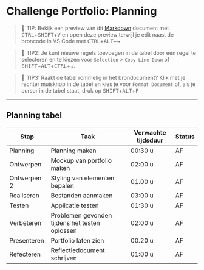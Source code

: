 # Challenge Portfolio: Planning

> :rocket: TIP: Bekijk een preview van dit [Markdown](https://guides.github.com/features/mastering-markdown/) document met <kbd>CTRL</kbd>+<kbd>SHIFT</kbd>+<kbd>V</kbd> en open deze preview terwijl je edit naast de broncode in VS Code met <kbd>CTRL</kbd>+<kbd>ALT</kbd>+<kbd>→</kbd>

> :rocket: TIP2: Je kunt nieuwe regels toevoegen in de tabel door een regel te selecteren en te kiezen voor `Selection` > `Copy Line Down` of <kbd>SHIFT</kbd>+<kbd>ALT</kbd>+<kbd>CTRL</kbd>+<kbd>↓</kbd>. 

> :rocket: TIP3: Raakt de tabel rommelig in het brondocument? Klik met je rechter muisknop in de tabel en kies je voor `Format Document` of, als je cursor in de tabel staat, druk op <kbd>SHIFT</kbd>+<kbd>ALT</kbd>+<kbd>F</kbd>

----

## Planning tabel

| Stap        | Taak                                           | Verwachte tijdsduur | Status |
| ----------- | ---------------------------------------------- | ------------------- | ------ |
| Planning    | Planning maken                                 | 00:30 u             | AF     |
| Ontwerpen   | Mockup van portfolio maken                     | 02:00 u             | AF     |
| Ontwerpen 2 | Styling van elementen bepalen                  | 01.00 u             | AF     |
| Realiseren  | Bestanden aanmaken                             | 03:00 u             | AF     |
| Testen      | Applicatie testen                              | 01:30 u             | AF     |
| Verbeteren  | Problemen gevonden tijdens het testen oplossen | 02:00 u             | AF     |
| Presenteren | Portfolio laten zien                           | 00.20 u             | AF     |
| Refecteren  | Reflectiedocument schrijven                    | 01:00 u             | AF     |
